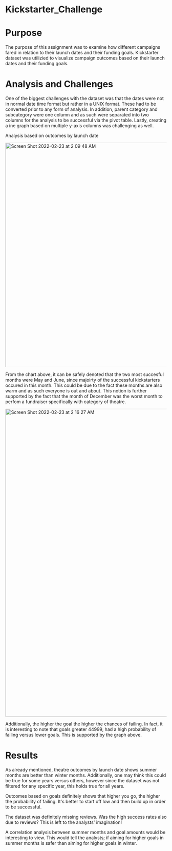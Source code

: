 # Kickstarter_Challenge

# Purpose
The purpose of this assignment was to examine how different campaigns fared in relation to their launch dates and their funding goals. Kickstarter dataset was utilizied to visualize campaign outcomes based on their launch dates and their funding goals.

# Analysis and Challenges

One of the biggest challenges with the dataset was that the dates were not in normal date time format but rather in a UNIX format. These had to be converted prior to any form of analysis. In addition, parent category and subcategory were one column and as such were separated into two columns for the analysis to be successful via the pivot table. Lastly, creating a ine graph based on multiple y-axis columns was challenging as well. 

Analysis based on outcomes by launch date

<img width="700" alt="Screen Shot 2022-02-23 at 2 09 48 AM" src="https://user-images.githubusercontent.com/90429568/155274955-749009bc-614e-4fdd-813f-f734c2854ff8.png">

From the chart above, it can be safely denoted that the two most succesful months were May and June, since majoirty of the successful kickstarters occured in this month. This could be due to the fact these months are also warm and as such everyone is out and about. This notion is further supported by the fact that the month of December was the worst month to perfom a fundraiser specifically with category of theatre.

<img width="960" alt="Screen Shot 2022-02-23 at 2 16 27 AM" src="https://user-images.githubusercontent.com/90429568/155275643-c3951701-d181-49a9-9d39-c2fff061dd3b.png">

Additionally, the higher the goal the higher the chances of failing. In fact, it is interesting to note that goals greater 44999, had a high probability of failing versus lower goals. This is supported by the graph above. 

# Results
As already mentioned, theatre outcomes by launch date shows summer months are better than winter months. Additionally, one may think this could be true for some years versus others, however since the dataset was not filtered for any specific year, this holds true for all years. 

Outcomes based on goals definitely shows that higher you go, the higher the probability of failing. It's better to start off low and then build up in order to be successful.

The dataset was definitely missing reviews. Was the high success rates also due to reviews? This is left to the analysts' imagination!

A correlation analysis between summer months and goal amounts would be interesting to view. This would tell the analysts; if aiming for higher goals in summer months is safer than aiming for higher goals in winter. 

